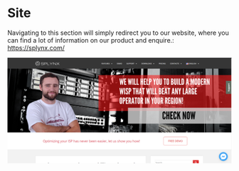 Site
===============

Navigating to this section will simply redirect you to our website, where you can find a lot of information on our product and enquire.:
https://splynx.com/

![Site](site.png)
